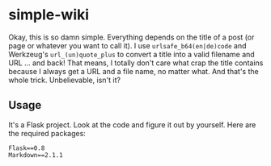 # simple-wiki

Okay, this is so damn simple. Everything depends on the title of a post (or
page or whatever you want to call it). I use `urlsafe_b64(en|de)code` and
Werkzeug's `url_(un)quote_plus` to convert a title into a valid filename and
URL ... and back! That means, I totally don't care what crap the title contains
because I always get a URL and a file name, no matter what. And that's the
whole trick. Unbelievable, isn't it?

## Usage

It's a Flask project. Look at the code and figure it out by yourself. Here are the required packages:

    Flask==0.8
    Markdown==2.1.1
